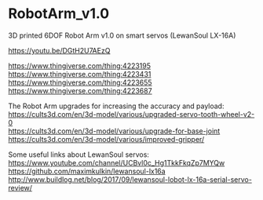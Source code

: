 # RobotArm_v1.0
 
3D printed 6DOF Robot Arm v1.0 on smart servos (LewanSoul LX-16A)
 
https://youtu.be/DGtH2U7AEzQ

https://www.thingiverse.com/thing:4223195<br/>
https://www.thingiverse.com/thing:4223431<br/>
https://www.thingiverse.com/thing:4223655<br/>
https://www.thingiverse.com/thing:4223687<br/>

The Robot Arm upgrades for increasing the accuracy and payload:<br/>
https://cults3d.com/en/3d-model/various/upgraded-servo-tooth-wheel-v2-0<br/>
https://cults3d.com/en/3d-model/various/upgrade-for-base-joint<br/>
https://cults3d.com/en/3d-model/various/improved-gripper/<br/>

Some useful links about LewanSoul servos:<br/>
https://www.youtube.com/channel/UCBvl0c_Hg1TkkFkqZp7MYQw<br/>
https://github.com/maximkulkin/lewansoul-lx16a<br/>
http://www.buildlog.net/blog/2017/09/lewansoul-lobot-lx-16a-serial-servo-review/<br/>

